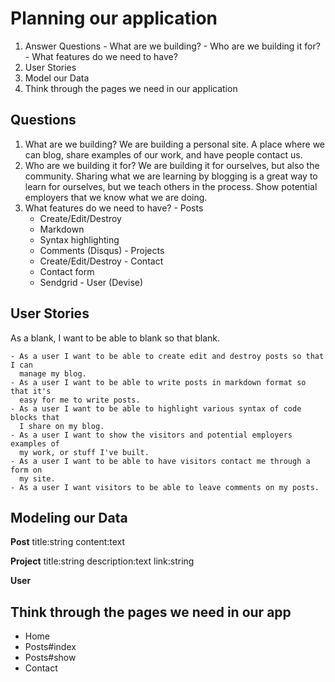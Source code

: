 # Planning our application
  1. Answer Questions
    - What are we building?
    - Who are we building it for?
    - What features do we need to have?
  2. User Stories
  3. Model our Data
  4. Think through the pages we need in our application

## Questions

  1. What are we building? We are building a personal site. A place where we can
     blog, share examples of our work, and have people contact us.
  2. Who are we building it for? We are building it for ourselves, but also the
     community. Sharing what we are learning by blogging is a great way to learn
     for ourselves, but we teach others in the process. Show potential employers
     that we know what we are doing.
  3. What features do we need to have?
    - Posts
      - Create/Edit/Destroy
      - Markdown
      - Syntax highlighting
      - Comments (Disqus)
    - Projects
      - Create/Edit/Destroy
    - Contact
      - Contact form
      - Sendgrid
    - User (Devise)

## User Stories

  As a blank, I want to be able to blank so that blank.

    - As a user I want to be able to create edit and destroy posts so that I can
      manage my blog.
    - As a user I want to be able to write posts in markdown format so that it's
      easy for me to write posts.
    - As a user I want to be able to highlight various syntax of code blocks that
      I share on my blog.
    - As a user I want to show the visitors and potential employers examples of
      my work, or stuff I've built.
    - As a user I want to be able to have visitors contact me through a form on
      my site.
    - As a user I want visitors to be able to leave comments on my posts.

## Modeling our Data

  **Post**
    title:string
    content:text

  **Project**
    title:string
    description:text
    link:string

  **User**

## Think through the pages we need in our app

  - Home
  - Posts#index
  - Posts#show
  - Contact
